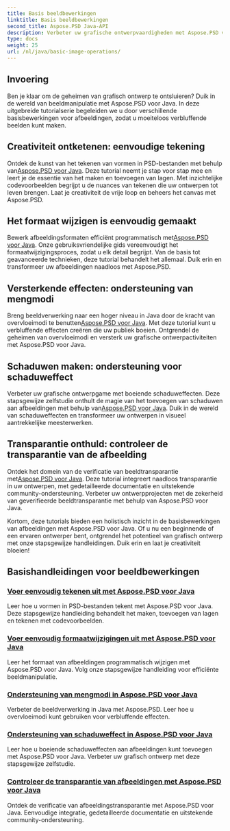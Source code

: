 ```yaml
---
title: Basis beeldbewerkingen
linktitle: Basis beeldbewerkingen
second_title: Aspose.PSD Java-API
description: Verbeter uw grafische ontwerpvaardigheden met Aspose.PSD voor Java-tutorials. Leer tekenen, vergroten/verkleinen, overvloeimodi en transparantieverificatie in een stapsgewijze handleiding.
type: docs
weight: 25
url: /nl/java/basic-image-operations/
---
```


## Invoering

Ben je klaar om de geheimen van grafisch ontwerp te ontsluieren? Duik in de wereld van beeldmanipulatie met Aspose.PSD voor Java. In deze uitgebreide tutorialserie begeleiden we u door verschillende basisbewerkingen voor afbeeldingen, zodat u moeiteloos verbluffende beelden kunt maken.

## Creativiteit ontketenen: eenvoudige tekening

 Ontdek de kunst van het tekenen van vormen in PSD-bestanden met behulp van[Aspose.PSD voor Java](./simple-drawing/). Deze tutorial neemt je stap voor stap mee en leert je de essentie van het maken en toevoegen van lagen. Met inzichtelijke codevoorbeelden begrijpt u de nuances van tekenen die uw ontwerpen tot leven brengen. Laat je creativiteit de vrije loop en beheers het canvas met Aspose.PSD.

## Het formaat wijzigen is eenvoudig gemaakt

 Bewerk afbeeldingsformaten efficiënt programmatisch met[Aspose.PSD voor Java](./simple-resizing/). Onze gebruiksvriendelijke gids vereenvoudigt het formaatwijzigingsproces, zodat u elk detail begrijpt. Van de basis tot geavanceerde technieken, deze tutorial behandelt het allemaal. Duik erin en transformeer uw afbeeldingen naadloos met Aspose.PSD.

## Versterkende effecten: ondersteuning van mengmodi

 Breng beeldverwerking naar een hoger niveau in Java door de kracht van overvloeimodi te benutten[Aspose.PSD voor Java](./support-blend-modes/). Met deze tutorial kunt u verbluffende effecten creëren die uw publiek boeien. Ontgrendel de geheimen van overvloeimodi en versterk uw grafische ontwerpactiviteiten met Aspose.PSD voor Java.

## Schaduwen maken: ondersteuning voor schaduweffect

 Verbeter uw grafische ontwerpgame met boeiende schaduweffecten. Deze stapsgewijze zelfstudie onthult de magie van het toevoegen van schaduwen aan afbeeldingen met behulp van[Aspose.PSD voor Java](./support-shadow-effect/). Duik in de wereld van schaduweffecten en transformeer uw ontwerpen in visueel aantrekkelijke meesterwerken.

## Transparantie onthuld: controleer de transparantie van de afbeelding

 Ontdek het domein van de verificatie van beeldtransparantie met[Aspose.PSD voor Java](./verify-image-transparency/). Deze tutorial integreert naadloos transparantie in uw ontwerpen, met gedetailleerde documentatie en uitstekende community-ondersteuning. Verbeter uw ontwerpprojecten met de zekerheid van geverifieerde beeldtransparantie met behulp van Aspose.PSD voor Java.

Kortom, deze tutorials bieden een holistisch inzicht in de basisbewerkingen van afbeeldingen met Aspose.PSD voor Java. Of u nu een beginnende of een ervaren ontwerper bent, ontgrendel het potentieel van grafisch ontwerp met onze stapsgewijze handleidingen. Duik erin en laat je creativiteit bloeien!
## Basishandleidingen voor beeldbewerkingen
### [Voer eenvoudig tekenen uit met Aspose.PSD voor Java](./simple-drawing/)
Leer hoe u vormen in PSD-bestanden tekent met Aspose.PSD voor Java. Deze stapsgewijze handleiding behandelt het maken, toevoegen van lagen en tekenen met codevoorbeelden.
### [Voer eenvoudig formaatwijzigingen uit met Aspose.PSD voor Java](./simple-resizing/)
Leer het formaat van afbeeldingen programmatisch wijzigen met Aspose.PSD voor Java. Volg onze stapsgewijze handleiding voor efficiënte beeldmanipulatie.
### [Ondersteuning van mengmodi in Aspose.PSD voor Java](./support-blend-modes/)
Verbeter de beeldverwerking in Java met Aspose.PSD. Leer hoe u overvloeimodi kunt gebruiken voor verbluffende effecten.
### [Ondersteuning van schaduweffect in Aspose.PSD voor Java](./support-shadow-effect/)
Leer hoe u boeiende schaduweffecten aan afbeeldingen kunt toevoegen met Aspose.PSD voor Java. Verbeter uw grafisch ontwerp met deze stapsgewijze zelfstudie.
### [Controleer de transparantie van afbeeldingen met Aspose.PSD voor Java](./verify-image-transparency/)
Ontdek de verificatie van afbeeldingstransparantie met Aspose.PSD voor Java. Eenvoudige integratie, gedetailleerde documentatie en uitstekende community-ondersteuning.